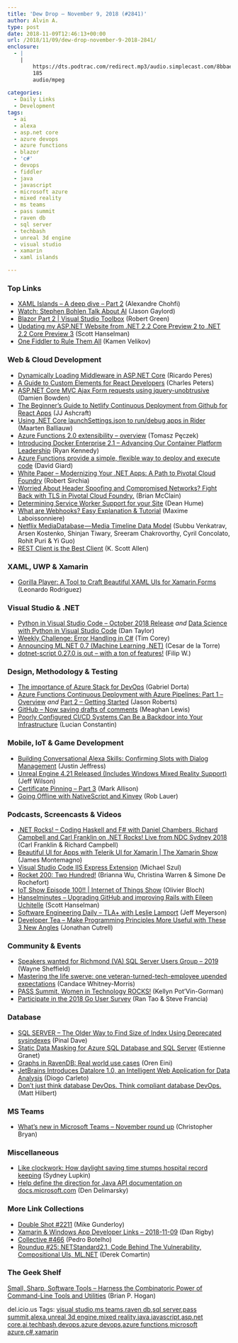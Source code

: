 ```yaml
---
title: 'Dew Drop – November 9, 2018 (#2841)'
author: Alvin A.
type: post
date: 2018-11-09T12:46:13+00:00
url: /2018/11/09/dew-drop-november-9-2018-2841/
enclosure:
  - |
    |
        https://dts.podtrac.com/redirect.mp3/audio.simplecast.com/8bbaee5a.mp3
        185
        audio/mpeg
        
categories:
  - Daily Links
  - Development
tags:
  - ai
  - alexa
  - asp.net core
  - azure devops
  - azure functions
  - blazor
  - 'c#'
  - devops
  - fiddler
  - java
  - javascript
  - microsoft azure
  - mixed reality
  - ms teams
  - pass summit
  - raven db
  - sql server
  - techbash
  - unreal 3d engine
  - visual studio
  - xamarin
  - xaml islands

---
```

### <a name="top"></a>Top Links

  * <a href="http://blogs.windows.com/buildingapps/2018/11/08/xaml-islands-a-deep-dive-part-2/?WT.mc_id=DX_MVP4025064" target="_blank">XAML Islands – A deep dive – Part 2</a> (Alexandre Chohfi)
  * <a href="https://www.jasongaylord.com/blog/watch-stephen-bohlen-talk-about-ai" target="_blank">Watch: Stephen Bohlen Talk About AI</a> (Jason Gaylord)
  * <a href="https://channel9.msdn.com/Shows/Visual-Studio-Toolbox/Blazor-Part-2?WT.mc_id=DX_MVP4025064" target="_blank">Blazor Part 2 | Visual Studio Toolbox</a> (Robert Green)
  * <a href="https://www.hanselman.com/blog/UpdatingMyASPNETWebsiteFromNET22CorePreview2ToNET22CorePreview3.aspx" target="_blank">Updating my ASP.NET Website from .NET 2.2 Core Preview 2 to .NET 2.2 Core Preview 3</a> (Scott Hanselman)
  * <a href="https://www.telerik.com/blogs/one-fiddler-to-rule-them-all" target="_blank">One Fiddler to Rule Them All</a> (Kamen Velikov)



### <a name="web"></a>Web & Cloud Development

  * <a href="https://weblogs.asp.net:443/ricardoperes/dynamically-loading-middleware-in-asp-net-core?WT.mc_id=DX_MVP4025064" target="_blank">Dynamically Loading Middleware in ASP.NET Core</a> (Ricardo Peres)
  * <a href="https://css-tricks.com/a-guide-to-custom-elements-for-react-developers/" target="_blank">A Guide to Custom Elements for React Developers</a> (Charles Peters)
  * <a href="https://damienbod.com/2018/11/09/asp-net-core-mvc-ajax-form-requests-using-jquery-unobtrusive/" target="_blank">ASP.NET Core MVC Ajax Form requests using jquery-unobtrusive</a> (Damien Bowden)
  * <a href="https://hackernoon.com/netlify-continuous-deployment-github-react-lambdaschool-67f3ae658d31?source=rss----3a8144eabfe3---4" target="_blank">The Beginner’s Guide to Netlify Continuous Deployment from Github for React Apps</a> (JJ Ashcraft)
  * <a href="https://blog.jetbrains.com/dotnet/2018/11/08/using-net-core-launchsettings-json-rundebug-apps-rider/" target="_blank">Using .NET Core launchSettings.json to run/debug apps in Rider</a> (Maarten Balliauw)
  * <a href="http://www.tpeczek.com/2018/11/azure-functions-20-extensibility.html" target="_blank">Azure Functions 2.0 extensibility &#8211; overview</a> (Tomasz Pęczek)
  * <a href="https://blog.docker.com/2018/11/introducing-docker-enterprise-2-1-advancing-our-container-platform-leadership/" target="_blank">Introducing Docker Enterprise 2.1 – Advancing Our Container Platform Leadership</a> (Ryan Kennedy)
  * <a href="http://davidgiard.com/2018/11/09/AzureFunctionsProvideASimpleFlexibleWayToDeployAndExecuteCode.aspx" target="_blank">Azure Functions provide a simple, flexible way to deploy and execute code</a> (David Giard)
  * <a href="https://magenic.com/thinking/white-paper-modernizing-your-net-apps-a-path-to-pivotal-cloud-foundry?utm_source=twitter" target="_blank">White Paper &#8211; Modernizing Your .NET Apps: A Path to Pivotal Cloud Foundry</a> (Robert Sirchia)
  * <a href="https://content.pivotal.io/home-page/worried-about-header-spoofing-and-compromised-networks-fight-back-with-tls-in-pivotal-cloud-foundry" target="_blank">Worried About Header Spoofing and Compromised Networks? Fight Back with TLS in Pivotal Cloud Foundry.</a> (Brian McClain)
  * <a href="http://feedproxy.google.com/~r/DeanHumesBlog/~3/vBtzrPTHu88/" target="_blank">Determining Service Worker Support for your Site</a> (Dean Hume)
  * <a href="https://snipcart.com/blog/what-are-webhooks-explained-example" target="_blank">What are Webhooks? Easy Explanation & Tutorial</a> (Maxime Laboissonniere)
  * <a href="https://medium.com/netflix-techblog/netflix-mediadatabase-media-timeline-data-model-4e657e6ffe93?source=rss----2615bd06b42e---4" target="_blank">Netflix MediaDatabase — Media Timeline Data Model</a> (Subbu Venkatrav, Arsen Kostenko, Shinjan Tiwary, Sreeram Chakrovorthy, Cyril Concolato, Rohit Puri & Yi Guo)
  * <a href="http://odetocode.com/blogs/scott/archive/2018/11/08/rest-client-is-the-best-client.aspx" target="_blank">REST Client is the Best Client</a> (K. Scott Allen)



### <a name="silverlight"></a>XAML, UWP & Xamarin

  * <a href="https://blog.xamarin.com/gorilla-player-a-tool-to-craft-beautiful-xaml-uis-for-xamarin-forms/" target="_blank">Gorilla Player: A Tool to Craft Beautiful XAML UIs for Xamarin.Forms</a> (Leonardo Rodriguez)



### <a name="dotnet"></a>Visual Studio & .NET

  * <a href="https://blogs.msdn.microsoft.com/pythonengineering/2018/11/08/python-in-visual-studio-code-october-2018-release/" target="_blank">Python in Visual Studio Code – October 2018 Release</a> _and_ <a href="https://blogs.msdn.microsoft.com/pythonengineering/2018/11/08/data-science-with-python-in-visual-studio-code/" target="_blank">Data Science with Python in Visual Studio Code</a> (Dan Taylor)
  * <a href="https://iamtimcorey.com/weekly-challenge-error-handling/" target="_blank">Weekly Challenge: Error Handling in C#</a> (Tim Corey)
  * <a href="https://blogs.msdn.microsoft.com/dotnet/2018/11/08/announcing-ml-net-0-7-machine-learning-net/" target="_blank">Announcing ML.NET 0.7 (Machine Learning .NET)</a> (Cesar de la Torre)
  * <a href="https://www.strathweb.com/2018/11/dotnet-script-0-27-0-is-out-with-a-ton-of-features/" target="_blank">dotnet-script 0.27.0 is out – with a ton of features!</a> (Filip W.)



### <a name="design"></a>Design, Methodology & Testing

  * <a href="https://azure.microsoft.com/blog/the-importance-of-azure-stack-for-devops/" target="_blank">The importance of Azure Stack for DevOps</a> (Gabriel Dorta)
  * <a href="http://dontcodetired.com/blog/post/Azure-Functions-Continuous-Deployment-with-Azure-Pipelines-Part-1-Overview" target="_blank">Azure Functions Continuous Deployment with Azure Pipelines: Part 1 &#8211; Overview</a>&nbsp;_and_ <a href="http://dontcodetired.com/blog/post/Azure-Functions-Continuous-Deployment-with-Azure-Pipelines-Part-2-Getting-Started" target="_blank">Part 2 &#8211; Getting Started</a> (Jason Roberts)
  * <a href="https://blog.github.com/2018-11-08-save-comment-drafts/" target="_blank">GitHub &#8211; Now saving drafts of comments</a> (Meaghan Lewis)
  * <a href="https://thenewstack.io/poorly-configured-ci-cd-systems-can-be-a-backdoor-into-your-infrastructure/" target="_blank">Poorly Configured CI/CD Systems Can Be a Backdoor into Your Infrastructure</a> (Lucian Constantin)



### <a name="mobile"></a>Mobile, IoT & Game Development

  * <a href="https://developer.amazon.com:443/blogs/alexa/post/efd1fd50-84fe-4e48-97e2-a61ad0612bc3/building-conversational-alexa-skills-confirming-slots-with-dialog-management" target="_blank">Building Conversational Alexa Skills: Confirming Slots with Dialog Management</a> (Justin Jeffress)
  * <a href="https://www.unrealengine.com/en-US/blog/unreal-engine-4-21-released#new:windowsmixedrealitysupport" target="_blank">Unreal Engine 4.21 Released (Includes Windows Mixed Reality Support)</a> (Jeff Wilson)
  * <a href="http://feedproxy.google.com/~r/StylingAndroid/~3/nr-pMkpIa0U/" target="_blank">Certificate Pinning – Part 3</a> (Mark Allison)
  * <a href="https://www.nativescript.org/blog/going-offline-with-nativescript-and-kinvey" target="_blank">Going Offline with NativeScript and Kinvey</a> (Rob Lauer)



### <a name="podcasts"></a>Podcasts, Screencasts & Videos

  * <a href="https://tv.ssw.com/7553/coding-haskell-f-daniel-chambers-dotnetrocks-live-ndc-sydney" target="_blank">.NET Rocks! &#8211; Coding Haskell and F# with Daniel Chambers, Richard Campbell and Carl Franklin on .NET Rocks! Live from NDC Sydney 2018</a> (Carl Franklin & Richard Campbell)
  * <a href="https://channel9.msdn.com/Shows/XamarinShow/Beautiful-UI-for-Apps-with-Telerik-UI-for-Xamarin?WT.mc_id=DX_MVP4025064" target="_blank">Beautiful UI for Apps with Telerik UI for Xamarin | The Xamarin Show</a> (James Montemagno)
  * <a href="http://www.youtube.com/watch?v=AqumHeZ0T2w" target="_blank">Visual Studio Code IIS Express Extension</a> (Michael Szul)
  * <a href="http://relay.fm/rocket/200" target="_blank">Rocket 200: Two Hundred!</a> (Brianna Wu, Christina Warren & Simone De Rochefort)
  * <a href="https://channel9.msdn.com/Shows/Internet-of-Things-Show/IoT-Show-Episode-100?WT.mc_id=DX_MVP4025064" target="_blank">IoT Show Episode 100!! | Internet of Things Show</a> (Olivier Bloch)
  * <a href="https://dts.podtrac.com/redirect.mp3/audio.simplecast.com/8bbaee5a.mp3" target="_blank">Hanselminutes &#8211; Upgrading GitHub and improving Rails with Eileen Uchitelle</a> (Scott Hanselman)
  * <a href="https://softwareengineeringdaily.com/2018/11/09/tla-with-leslie-lamport/" target="_blank">Software Engineering Daily &#8211; TLA+ with Leslie Lamport</a> (Jeff Meyerson)
  * <a href="http://developertea.simplecast.fm/afa2c7c1" target="_blank">Developer Tea &#8211; Make Programming Principles More Useful with These 3 New Angles</a> (Jonathan Cutrell)



### <a name="events"></a>Community & Events

  * <a href="https://blog.waynesheffield.com/wayne/archive/2018/11/speakers-wanted-for-richmond-va-sql-server-users-group-2019/" target="_blank">Speakers wanted for Richmond (VA) SQL Server Users Group – 2019</a> (Wayne Sheffield)
  * <a href="https://news.microsoft.com/life/veteran-employee/" target="_blank">Mastering the life swerve: one veteran-turned-tech-employee upended expectations</a> (Candace Whitney-Morris)
  * <a href="https://dbakevlar.com/2018/11/pass-summit-women-in-technology-rocks/" target="_blank">PASS Summit, Women in Technology ROCKS!</a> (Kellyn Pot’Vin-Gorman)
  * <a href="https://blog.golang.org/survey2018" target="_blank">Participate in the 2018 Go User Survey</a> (Ran Tao & Steve Francia)



### <a name="sql"></a>Database

  * <a href="https://blog.sqlauthority.com/2018/11/09/sql-server-the-older-way-to-find-size-of-index-using-deprecated-sysindexes/" target="_blank">SQL SERVER – The Older Way to Find Size of Index Using Deprecated sysindexes</a> (Pinal Dave)
  * <a href="https://azure.microsoft.com/blog/static-data-masking-preview/" target="_blank">Static Data Masking for Azure SQL Database and SQL Server</a> (Estienne Granet)
  * <a href="http://feedproxy.google.com/~r/AyendeRahien/~3/TavFL0nf8Xo/graphs-in-ravendb-real-world-use-cases" target="_blank">Graphs in RavenDB: Real world use cases</a> (Oren Eini)
  * <a href="https://www.infoq.com/news/2018/11/jetbrains-datalore?utm_campaign=infoq_content&utm_source=infoq&utm_medium=feed&utm_term=global" target="_blank">JetBrains Introduces Datalore 1.0, an Intelligent Web Application for Data Analysis</a> (Diogo Carleto)
  * <a href="https://www.red-gate.com/blog/database-devops/think-compliant-database-devops" target="_blank">Don’t just think database DevOps. Think compliant database DevOps.</a> (Matt Hilbert)



### MS Teams<a name="sp"></a>

  * <a href="https://techcommunity.microsoft.com/t5/Microsoft-Teams-Blog/What-s-new-in-Microsoft-Teams-November-round-up/ba-p/284335" target="_blank">What’s new in Microsoft Teams – November round up</a> (Christopher Bryan)



### <a name="misc"></a>Miscellaneous

  * <a href="https://www.kgw.com/article/news/nation-now/like-clockwork-how-daylight-saving-time-stumps-hospital-record-keeping/465-2d16df6f-c3ab-4e1e-b4cf-6c1d5496b3a4" target="_blank">Like clockwork: How daylight saving time stumps hospital record keeping</a> (Sydney Lupkin)
  * <a href="https://docs.microsoft.com/teamblog/help-shape-java-api-docs/" target="_blank">Help define the direction for Java API documentation on docs.microsoft.com</a> (Den Delimarsky)



### <a name="links"></a>More Link Collections

  * <a href="https://afreshcup.com/home/2018/11/09/double-shot-2211.html" target="_blank">Double Shot #2211</a> (Mike Gunderloy)
  * <a href="https://links.danrigby.com/2018/11/app-developer-links-2018-11-09/" target="_blank">Xamarin & Windows App Developer Links &#8211; 2018-11-09</a> (Dan Rigby)
  * <a href="http://feedproxy.google.com/~r/tympanus/~3/bmgXFjDzO6I/" target="_blank">Collective #466</a> (Pedro Botelho)
  * <a href="https://codeopinion.com/roundup-25/" target="_blank">Roundup #25: NETStandard2.1, Code Behind The Vulnerability, Compositional UIs, ML.NET</a> (Derek Comartin)



### <a name="shelf"></a>The Geek Shelf

<a href="https://pragprog.com/book/bhcldev/small-sharp-software-tools" target="_blank">Small, Sharp, Software Tools &#8211; Harness the Combinatoric Power of Command-Line Tools and Utilities</a> (Brian P. Hogan)



<div class="wlWriterEditableSmartContent" id="scid:77ECF5F8-D252-44F5-B4EB-D463C5396A79:6e479ee4-a9d1-4b9d-8a4d-a63a38557af3" style="margin: 0px; padding: 0px; float: none; display: inline;">
  del.icio.us Tags: <a href="http://del.icio.us/popular/visual+studio" rel="tag">visual studio</a>,<a href="http://del.icio.us/popular/ms+teams" rel="tag">ms teams</a>,<a href="http://del.icio.us/popular/raven+db" rel="tag">raven db</a>,<a href="http://del.icio.us/popular/sql+server" rel="tag">sql server</a>,<a href="http://del.icio.us/popular/pass+summit" rel="tag">pass summit</a>,<a href="http://del.icio.us/popular/alexa" rel="tag">alexa</a>,<a href="http://del.icio.us/popular/unreal+3d+engine" rel="tag">unreal 3d engine</a>,<a href="http://del.icio.us/popular/mixed+reality" rel="tag">mixed reality</a>,<a href="http://del.icio.us/popular/java" rel="tag">java</a>,<a href="http://del.icio.us/popular/javascript" rel="tag">javascript</a>,<a href="http://del.icio.us/popular/asp.net+core" rel="tag">asp.net core</a>,<a href="http://del.icio.us/popular/ai" rel="tag">ai</a>,<a href="http://del.icio.us/popular/techbash" rel="tag">techbash</a>,<a href="http://del.icio.us/popular/devops" rel="tag">devops</a>,<a href="http://del.icio.us/popular/azure+devops" rel="tag">azure devops</a>,<a href="http://del.icio.us/popular/azure+functions" rel="tag">azure functions</a>,<a href="http://del.icio.us/popular/microsoft+azure" rel="tag">microsoft azure</a>,<a href="http://del.icio.us/popular/c%23" rel="tag">c#</a>,<a href="http://del.icio.us/popular/xamarin" rel="tag">xamarin</a>
</div>